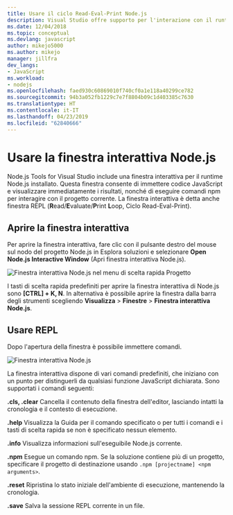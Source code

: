 ```yaml
---
title: Usare il ciclo Read-Eval-Print Node.js
description: Visual Studio offre supporto per l'interazione con il runtime Node.js
ms.date: 12/04/2018
ms.topic: conceptual
ms.devlang: javascript
author: mikejo5000
ms.author: mikejo
manager: jillfra
dev_langs:
- JavaScript
ms.workload:
- nodejs
ms.openlocfilehash: faed930c60869010f740cf0a1e118a40299ce782
ms.sourcegitcommit: 94b3a052fb1229c7e7f8804b09c1d403385c7630
ms.translationtype: HT
ms.contentlocale: it-IT
ms.lasthandoff: 04/23/2019
ms.locfileid: "62840666"
---
```

# <a name="work-with-the-nodejs-interactive-window"></a>Usare la finestra interattiva Node.js

Node.js Tools for Visual Studio include una finestra interattiva per il runtime Node.js installato. Questa finestra consente di immettere codice JavaScript e visualizzare immediatamente i risultati, nonché di eseguire comandi npm per interagire con il progetto corrente. La finestra interattiva è detta anche finestra REPL (**R**ead/**E**valuate/**P**rint **L**oop, Ciclo Read-Eval-Print).

## <a name="open-the-interactive-window"></a>Aprire la finestra interattiva

Per aprire la finestra interattiva, fare clic con il pulsante destro del mouse sul nodo del progetto Node.js in Esplora soluzioni e selezionare **Open Node.js Interactive Window** (Apri finestra interattiva Node.js).

![Finestra interattiva Node.js nel menu di scelta rapida Progetto](../javascript/media/interactivewindow-open-from-project.png)

I tasti di scelta rapida predefiniti per aprire la finestra interattiva di Node.js sono **[CTRL] + K, N**. In alternativa è possibile aprire la finestra dalla barra degli strumenti scegliendo **Visualizza** > **Finestre** > **Finestra interattiva Node.js**.

## <a name="use-the-repl"></a>Usare REPL

Dopo l'apertura della finestra è possibile immettere comandi.

![Finestra interattiva Node.js](../javascript/media/interactivewindow.png)

La finestra interattiva dispone di vari comandi predefiniti, che iniziano con un punto per distinguerli da qualsiasi funzione JavaScript dichiarata. Sono supportati i comandi seguenti:

**.cls, .clear** Cancella il contenuto della finestra dell'editor, lasciando intatti la cronologia e il contesto di esecuzione.

**.help** Visualizza la Guida per il comando specificato o per tutti i comandi e i tasti di scelta rapida se non è specificato nessun elemento.

**.info** Visualizza informazioni sull'eseguibile Node.js corrente.

**.npm** Esegue un comando npm. Se la soluzione contiene più di un progetto, specificare il progetto di destinazione usando `.npm [projectname] <npm arguments>`.

**.reset** Ripristina lo stato iniziale dell'ambiente di esecuzione, mantenendo la cronologia.

**.save** Salva la sessione REPL corrente in un file.